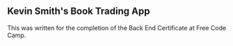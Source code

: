 ## Kevin Smith's Book Trading App

This was written for the completion of the Back End Certificate at Free Code Camp.
